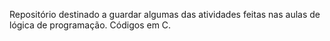 Repositório destinado a guardar algumas das atividades feitas nas aulas de lógica de programação. Códigos em C.
